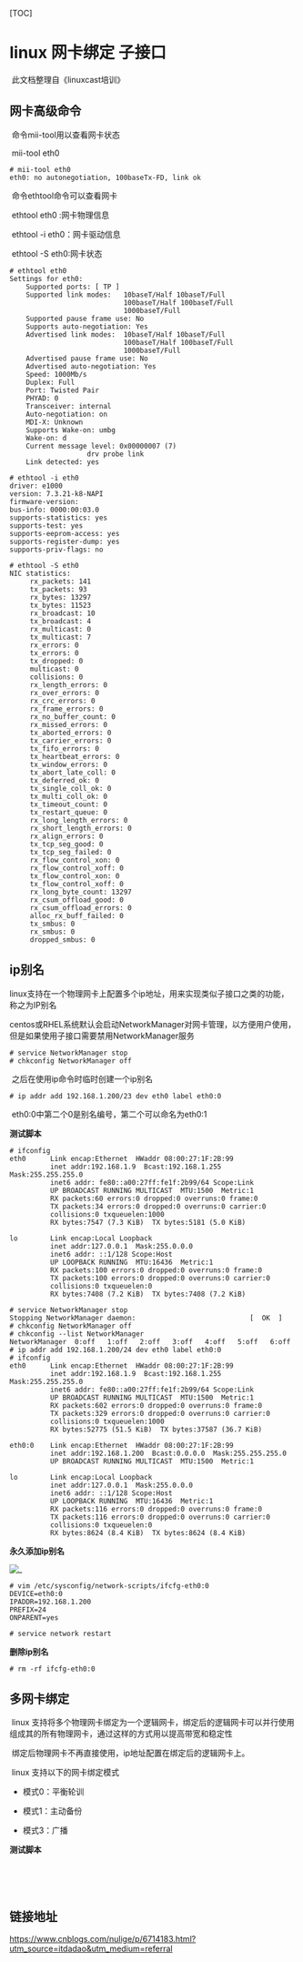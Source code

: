 [TOC]

# linux 网卡绑定 子接口 



​	此文档整理自《linuxcast培训》



## 网卡高级命令

​	命令mii-tool用以查看网卡状态

​	mii-tool eth0

```
# mii-tool eth0
eth0: no autonegotiation, 100baseTx-FD, link ok
```

​	命令ethtool命令可以查看网卡

​	ethtool eth0 :网卡物理信息

​	ethtool -i eth0：网卡驱动信息

​	ethtool -S eth0:网卡状态

```
# ethtool eth0
Settings for eth0:
	Supported ports: [ TP ]
	Supported link modes:   10baseT/Half 10baseT/Full 
	                        100baseT/Half 100baseT/Full 
	                        1000baseT/Full 
	Supported pause frame use: No
	Supports auto-negotiation: Yes
	Advertised link modes:  10baseT/Half 10baseT/Full 
	                        100baseT/Half 100baseT/Full 
	                        1000baseT/Full 
	Advertised pause frame use: No
	Advertised auto-negotiation: Yes
	Speed: 1000Mb/s
	Duplex: Full
	Port: Twisted Pair
	PHYAD: 0
	Transceiver: internal
	Auto-negotiation: on
	MDI-X: Unknown
	Supports Wake-on: umbg
	Wake-on: d
	Current message level: 0x00000007 (7)
			       drv probe link
	Link detected: yes
```

```
# ethtool -i eth0
driver: e1000
version: 7.3.21-k8-NAPI
firmware-version: 
bus-info: 0000:00:03.0
supports-statistics: yes
supports-test: yes
supports-eeprom-access: yes
supports-register-dump: yes
supports-priv-flags: no
```

```
# ethtool -S eth0
NIC statistics:
     rx_packets: 141
     tx_packets: 93
     rx_bytes: 13297
     tx_bytes: 11523
     rx_broadcast: 10
     tx_broadcast: 4
     rx_multicast: 0
     tx_multicast: 7
     rx_errors: 0
     tx_errors: 0
     tx_dropped: 0
     multicast: 0
     collisions: 0
     rx_length_errors: 0
     rx_over_errors: 0
     rx_crc_errors: 0
     rx_frame_errors: 0
     rx_no_buffer_count: 0
     rx_missed_errors: 0
     tx_aborted_errors: 0
     tx_carrier_errors: 0
     tx_fifo_errors: 0
     tx_heartbeat_errors: 0
     tx_window_errors: 0
     tx_abort_late_coll: 0
     tx_deferred_ok: 0
     tx_single_coll_ok: 0
     tx_multi_coll_ok: 0
     tx_timeout_count: 0
     tx_restart_queue: 0
     rx_long_length_errors: 0
     rx_short_length_errors: 0
     rx_align_errors: 0
     tx_tcp_seg_good: 0
     tx_tcp_seg_failed: 0
     rx_flow_control_xon: 0
     rx_flow_control_xoff: 0
     tx_flow_control_xon: 0
     tx_flow_control_xoff: 0
     rx_long_byte_count: 13297
     rx_csum_offload_good: 0
     rx_csum_offload_errors: 0
     alloc_rx_buff_failed: 0
     tx_smbus: 0
     rx_smbus: 0
     dropped_smbus: 0
```



## ip别名

​	linux支持在一个物理网卡上配置多个ip地址，用来实现类似子接口之类的功能，称之为IP别名

​	centos或RHEL系统默认会启动NetworkManager对网卡管理，以方便用户使用，但是如果使用子接口需要禁用NetworkManager服务

```
# service NetworkManager stop
# chkconfig NetworkManager off
```

​	之后在使用ip命令时临时创建一个ip别名

```
# ip addr add 192.168.1.200/23 dev eth0 label eth0:0
```

​	eth0:0中第二个0是别名编号，第二个可以命名为eth0:1



**测试脚本**

```
# ifconfig
eth0      Link encap:Ethernet  HWaddr 08:00:27:1F:2B:99  
          inet addr:192.168.1.9  Bcast:192.168.1.255  Mask:255.255.255.0
          inet6 addr: fe80::a00:27ff:fe1f:2b99/64 Scope:Link
          UP BROADCAST RUNNING MULTICAST  MTU:1500  Metric:1
          RX packets:60 errors:0 dropped:0 overruns:0 frame:0
          TX packets:34 errors:0 dropped:0 overruns:0 carrier:0
          collisions:0 txqueuelen:1000 
          RX bytes:7547 (7.3 KiB)  TX bytes:5181 (5.0 KiB)

lo        Link encap:Local Loopback  
          inet addr:127.0.0.1  Mask:255.0.0.0
          inet6 addr: ::1/128 Scope:Host
          UP LOOPBACK RUNNING  MTU:16436  Metric:1
          RX packets:100 errors:0 dropped:0 overruns:0 frame:0
          TX packets:100 errors:0 dropped:0 overruns:0 carrier:0
          collisions:0 txqueuelen:0 
          RX bytes:7408 (7.2 KiB)  TX bytes:7408 (7.2 KiB)

# service NetworkManager stop
Stopping NetworkManager daemon:                            [  OK  ]
# chkconfig NetworkManager off
# chkconfig --list NetworkManager
NetworkManager 	0:off	1:off	2:off	3:off	4:off	5:off	6:off
# ip addr add 192.168.1.200/24 dev eth0 label eth0:0
# ifconfig 
eth0      Link encap:Ethernet  HWaddr 08:00:27:1F:2B:99  
          inet addr:192.168.1.9  Bcast:192.168.1.255  Mask:255.255.255.0
          inet6 addr: fe80::a00:27ff:fe1f:2b99/64 Scope:Link
          UP BROADCAST RUNNING MULTICAST  MTU:1500  Metric:1
          RX packets:602 errors:0 dropped:0 overruns:0 frame:0
          TX packets:329 errors:0 dropped:0 overruns:0 carrier:0
          collisions:0 txqueuelen:1000 
          RX bytes:52775 (51.5 KiB)  TX bytes:37587 (36.7 KiB)

eth0:0    Link encap:Ethernet  HWaddr 08:00:27:1F:2B:99  
          inet addr:192.168.1.200  Bcast:0.0.0.0  Mask:255.255.255.0
          UP BROADCAST RUNNING MULTICAST  MTU:1500  Metric:1

lo        Link encap:Local Loopback  
          inet addr:127.0.0.1  Mask:255.0.0.0
          inet6 addr: ::1/128 Scope:Host
          UP LOOPBACK RUNNING  MTU:16436  Metric:1
          RX packets:116 errors:0 dropped:0 overruns:0 frame:0
          TX packets:116 errors:0 dropped:0 overruns:0 carrier:0
          collisions:0 txqueuelen:0 
          RX bytes:8624 (8.4 KiB)  TX bytes:8624 (8.4 KiB)
```

**永久添加ip别名**

![_](../img_src/000/2018-09-01_094644.png)

```
# vim /etc/sysconfig/network-scripts/ifcfg-eth0:0
DEVICE=eth0:0
IPADDR=192.168.1.200
PREFIX=24
ONPARENT=yes
```

```
# service network restart
```

**删除ip别名**

```
# rm -rf ifcfg-eth0:0
```



## 多网卡绑定



​	linux 支持将多个物理网卡绑定为一个逻辑网卡，绑定后的逻辑网卡可以并行使用组成其的所有物理网卡，通过这样的方式用以提高带宽和稳定性

​	绑定后物理网卡不再直接使用，ip地址配置在绑定后的逻辑网卡上。

​	linux 支持以下的网卡绑定模式

 - 模式0：平衡轮训

 - 模式1：主动备份

 - 模式3：广播

   



**测试脚本**



​	

​	









## 链接地址

https://www.cnblogs.com/nulige/p/6714183.html?utm_source=itdadao&utm_medium=referral

